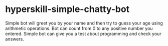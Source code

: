 # hyperskill-simple-chatty-bot
Simple bot will greet you by your name and then try to guess your age using arithmetic operations.
Bot can count from 0 to any positive number you entered.
Simple bot can give you a test about programming and check your answers.
